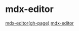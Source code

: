 # mdx-editor

[mdx-editor(gh-page)](https://plothis.github.io/mdx-editor/)
[mdx-editor](http://114.67.103.78:3005)



